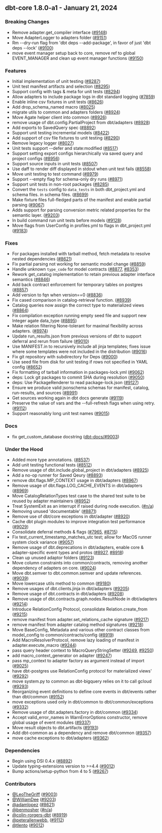 ## dbt-core 1.8.0-a1 - January 21, 2024

### Breaking Changes

- Remove adapter.get_compiler interface ([#9148](https://github.com/dbt-labs/dbt-core/issues/9148))
- Move AdapterLogger to adapters folder ([#9151](https://github.com/dbt-labs/dbt-core/issues/9151))
- Rm --dry-run flag from 'dbt deps --add-package', in favor of just 'dbt deps --lock' ([#9100](https://github.com/dbt-labs/dbt-core/issues/9100))
- move event manager setup back to core, remove ref to global EVENT_MANAGER and clean up event manager functions ([#9150](https://github.com/dbt-labs/dbt-core/issues/9150))

### Features

- Initial implementation of unit testing ([#8287](https://github.com/dbt-labs/dbt-core/issues/8287))
- Unit test manifest artifacts and selection ([#8295](https://github.com/dbt-labs/dbt-core/issues/8295))
- Support config with tags & meta for unit tests ([#8294](https://github.com/dbt-labs/dbt-core/issues/8294))
- Allow adapters to include package logs in dbt standard logging  ([#7859](https://github.com/dbt-labs/dbt-core/issues/7859))
- Enable inline csv fixtures in unit tests ([#8626](https://github.com/dbt-labs/dbt-core/issues/8626))
- Add drop_schema_named macro ([#8025](https://github.com/dbt-labs/dbt-core/issues/8025))
- migrate utils to common and adapters folders ([#8924](https://github.com/dbt-labs/dbt-core/issues/8924))
- Move Agate helper client into common ([#8926](https://github.com/dbt-labs/dbt-core/issues/8926))
- remove usage of dbt.config.PartialProject from dbt/adapters ([#8928](https://github.com/dbt-labs/dbt-core/issues/8928))
- Add exports to SavedQuery spec ([#8892](https://github.com/dbt-labs/dbt-core/issues/8892))
- Support unit testing incremental models ([#8422](https://github.com/dbt-labs/dbt-core/issues/8422))
- Add support of csv file fixtures to unit testing ([#8290](https://github.com/dbt-labs/dbt-core/issues/8290))
- Remove legacy logger ([#8027](https://github.com/dbt-labs/dbt-core/issues/8027))
- Unit tests support --defer and state:modified ([#8517](https://github.com/dbt-labs/dbt-core/issues/8517))
- Support setting export configs hierarchically via saved query and project configs ([#8956](https://github.com/dbt-labs/dbt-core/issues/8956))
- Support source inputs in unit tests ([#8507](https://github.com/dbt-labs/dbt-core/issues/8507))
- Use daff to render diff displayed in stdout when unit test fails ([#8558](https://github.com/dbt-labs/dbt-core/issues/8558))
- Move unit testing to test command ([#8979](https://github.com/dbt-labs/dbt-core/issues/8979))
- Support --empty flag for schema-only dry runs ([#8971](https://github.com/dbt-labs/dbt-core/issues/8971))
- Support unit tests in non-root packages ([#8285](https://github.com/dbt-labs/dbt-core/issues/8285))
- Convert the `tests` config to `data_tests` in both dbt_project.yml and schema files. in schema files. ([#8699](https://github.com/dbt-labs/dbt-core/issues/8699))
- Make fixture files full-fledged parts of the manifest and enable partial parsing ([#9067](https://github.com/dbt-labs/dbt-core/issues/9067))
- Adds support for parsing conversion metric related properties for the semantic layer. ([#9203](https://github.com/dbt-labs/dbt-core/issues/9203))
- In build command run unit tests before models ([#9128](https://github.com/dbt-labs/dbt-core/issues/9128))
- Move flags from UserConfig in profiles.yml to flags in dbt_project.yml ([#9183](https://github.com/dbt-labs/dbt-core/issues/9183))

### Fixes

- For packages installed with tarball method, fetch metadata to resolve nested dependencies ([#8621](https://github.com/dbt-labs/dbt-core/issues/8621))
- Fix partial parsing not working for semantic model change ([#8859](https://github.com/dbt-labs/dbt-core/issues/8859))
- Handle unknown `type_code` for model contracts ([#8877](https://github.com/dbt-labs/dbt-core/issues/8877), [#8353](https://github.com/dbt-labs/dbt-core/issues/8353))
- Rework get_catalog implementation to retain previous adapter interface semantics ([#8846](https://github.com/dbt-labs/dbt-core/issues/8846))
- Add back contract enforcement for temporary tables on postgres ([#8857](https://github.com/dbt-labs/dbt-core/issues/8857))
- Add version to fqn when version==0 ([#8836](https://github.com/dbt-labs/dbt-core/issues/8836))
- Fix cased comparison in catalog-retrieval function. ([#8939](https://github.com/dbt-labs/dbt-core/issues/8939))
- Catalog queries now assign the correct type to materialized views ([#8864](https://github.com/dbt-labs/dbt-core/issues/8864))
- Fix compilation exception running empty seed file and support new Integer agate data_type ([#8895](https://github.com/dbt-labs/dbt-core/issues/8895))
- Make relation filtering None-tolerant for maximal flexibility across adapters. ([#8974](https://github.com/dbt-labs/dbt-core/issues/8974))
- Update run_results.json from previous versions of dbt to support deferral and rerun from failure ([#9010](https://github.com/dbt-labs/dbt-core/issues/9010))
- Use MANIFEST.in to recursively include all jinja templates; fixes issue where some templates were not included in the distribution ([#9016](https://github.com/dbt-labs/dbt-core/issues/9016))
- Fix git repository with subdirectory for Deps ([#9000](https://github.com/dbt-labs/dbt-core/issues/9000))
- Use seed file from disk for unit testing if rows not specified in YAML config ([#8652](https://github.com/dbt-labs/dbt-core/issues/8652))
- Fix formatting of tarball information in packages-lock.yml ([#9062](https://github.com/dbt-labs/dbt-core/issues/9062))
- deps: Lock git packages to commit SHA during resolution ([#9050](https://github.com/dbt-labs/dbt-core/issues/9050))
- deps: Use PackageRenderer to read package-lock.json ([#9127](https://github.com/dbt-labs/dbt-core/issues/9127))
- Ensure we produce valid jsonschema schemas for manifest, catalog, run-results, and sources ([#8991](https://github.com/dbt-labs/dbt-core/issues/8991))
- Get sources working again in dbt docs generate ([#9119](https://github.com/dbt-labs/dbt-core/issues/9119))
- Preserve the value of vars and the --full-refresh flags when using retry. ([#9112](https://github.com/dbt-labs/dbt-core/issues/9112))
- Support reasonably long unit test names ([#9015](https://github.com/dbt-labs/dbt-core/issues/9015))

### Docs

- fix get_custom_database docstring ([dbt-docs/#9003](https://github.com/dbt-labs/dbt-docs/issues/9003))

### Under the Hood

- Added more type annotations. ([#8537](https://github.com/dbt-labs/dbt-core/issues/8537))
- Add unit testing functional tests ([#8512](https://github.com/dbt-labs/dbt-core/issues/8512))
- Remove usage of dbt.include.global_project in dbt/adapters ([#8925](https://github.com/dbt-labs/dbt-core/issues/8925))
- Add a no-op runner for Saved Qeury ([#8893](https://github.com/dbt-labs/dbt-core/issues/8893))
- remove dbt.flags.MP_CONTEXT usage in dbt/adapters ([#8967](https://github.com/dbt-labs/dbt-core/issues/8967))
- Remove usage of dbt.flags.LOG_CACHE_EVENTS in dbt/adapters ([#8969](https://github.com/dbt-labs/dbt-core/issues/8969))
- Move CatalogRelationTypes test case to the shared test suite to be reused by adapter maintainers ([#8952](https://github.com/dbt-labs/dbt-core/issues/8952))
- Treat SystemExit as an interrupt if raised during node execution. ([#n/a](https://github.com/dbt-labs/dbt-core/issues/n/a))
- Removing unused 'documentable' ([#8871](https://github.com/dbt-labs/dbt-core/issues/8871))
- Remove use of dbt/core exceptions in dbt/adapter ([#8920](https://github.com/dbt-labs/dbt-core/issues/8920))
- Cache dbt plugin modules to improve integration test performance ([#9029](https://github.com/dbt-labs/dbt-core/issues/9029))
- Consolidate deferral methods & flags ([#7965](https://github.com/dbt-labs/dbt-core/issues/7965), [#8715](https://github.com/dbt-labs/dbt-core/issues/8715))
- Fix test_current_timestamp_matches_utc test; allow for MacOS runner system clock variance ([#9057](https://github.com/dbt-labs/dbt-core/issues/9057))
- Remove usage of dbt.deprecations in dbt/adapters, enable core & adapter-specific event types and protos ([#8927](https://github.com/dbt-labs/dbt-core/issues/8927), [#8918](https://github.com/dbt-labs/dbt-core/issues/8918))
- Clean up unused adaptor folders ([#9123](https://github.com/dbt-labs/dbt-core/issues/9123))
- Move column constraints into common/contracts, removing another dependency of adapters on core. ([#9024](https://github.com/dbt-labs/dbt-core/issues/9024))
- Move dbt.semver to dbt.common.semver and update references. ([#9039](https://github.com/dbt-labs/dbt-core/issues/9039))
- Move lowercase utils method to common ([#9180](https://github.com/dbt-labs/dbt-core/issues/9180))
- Remove usages of dbt.clients.jinja in dbt/adapters ([#9205](https://github.com/dbt-labs/dbt-core/issues/9205))
- Remove usage of dbt.contracts in dbt/adapters ([#9208](https://github.com/dbt-labs/dbt-core/issues/9208))
- Remove usage of dbt.contracts.graph.nodes.ResultNode in dbt/adapters ([#9214](https://github.com/dbt-labs/dbt-core/issues/9214))
- Introduce RelationConfig Protocol, consolidate Relation.create_from ([#9215](https://github.com/dbt-labs/dbt-core/issues/9215))
- remove manifest from adapter.set_relations_cache signature ([#9217](https://github.com/dbt-labs/dbt-core/issues/9217))
-  remove manifest from adapter catalog method signatures ([#9218](https://github.com/dbt-labs/dbt-core/issues/9218))
- Move BaseConfig, Metadata and various other contract classes from model_config to common/contracts/config ([#8919](https://github.com/dbt-labs/dbt-core/issues/8919))
- Add MacroResolverProtocol, remove lazy loading of manifest in adapter.execute_macro ([#9244](https://github.com/dbt-labs/dbt-core/issues/9244))
- pass query header context to MacroQueryStringSetter ([#9249](https://github.com/dbt-labs/dbt-core/issues/9249), [#9250](https://github.com/dbt-labs/dbt-core/issues/9250))
- add macro_context_generator on adapter ([#9247](https://github.com/dbt-labs/dbt-core/issues/9247))
- pass mp_context to adapter factory as argument instead of import ([#9025](https://github.com/dbt-labs/dbt-core/issues/9025))
- have dbt-postgres use RelationConfig protocol for materialized views' ([#9292](https://github.com/dbt-labs/dbt-core/issues/9292))
- move system.py to common as dbt-bigquery relies on it to call gcloud ([#9293](https://github.com/dbt-labs/dbt-core/issues/9293))
- Reorganizing event definitions to define core events in dbt/events rather than dbt/common ([#9152](https://github.com/dbt-labs/dbt-core/issues/9152))
- move exceptions used only in dbt/common to dbt/common/exceptions ([#9332](https://github.com/dbt-labs/dbt-core/issues/9332))
- Remove usage of dbt.adapters.factory in dbt/common ([#9334](https://github.com/dbt-labs/dbt-core/issues/9334))
- Accept valid_error_names in WarnErrorOptions constructor, remove global usage of event modules ([#9337](https://github.com/dbt-labs/dbt-core/issues/9337))
- Move result objects to dbt.artifacts ([#9193](https://github.com/dbt-labs/dbt-core/issues/9193))
- Add dbt-common as a dependency and remove dbt/common ([#9357](https://github.com/dbt-labs/dbt-core/issues/9357))
- move cache exceptions to dbt/adapters ([#9362](https://github.com/dbt-labs/dbt-core/issues/9362))

### Dependencies

- Begin using DSI 0.4.x ([#8892](https://github.com/dbt-labs/dbt-core/pull/8892))
- Update typing-extensions version to >=4.4 ([#9012](https://github.com/dbt-labs/dbt-core/pull/9012))
- Bump actions/setup-python from 4 to 5 ([#9267](https://github.com/dbt-labs/dbt-core/pull/9267))

### Contributors
- [@LeoTheGriff](https://github.com/LeoTheGriff) ([#9003](https://github.com/dbt-labs/dbt-core/issues/9003))
- [@WilliamDee](https://github.com/WilliamDee) ([#9203](https://github.com/dbt-labs/dbt-core/issues/9203))
- [@adamlopez](https://github.com/adamlopez) ([#8621](https://github.com/dbt-labs/dbt-core/issues/8621))
- [@benmosher](https://github.com/benmosher) ([#n/a](https://github.com/dbt-labs/dbt-core/issues/n/a))
- [@colin-rorgers-dbt](https://github.com/colin-rorgers-dbt) ([#8919](https://github.com/dbt-labs/dbt-core/issues/8919))
- [@peterallenwebb,](https://github.com/peterallenwebb,) ([#9112](https://github.com/dbt-labs/dbt-core/issues/9112))
- [@tlento](https://github.com/tlento) ([#9012](https://github.com/dbt-labs/dbt-core/pull/9012))
